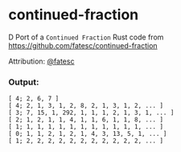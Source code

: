 # continued-fraction

D Port of a `Continued Fraction` Rust code from https://github.com/fatesc/continued-fraction

Attribution: [@fatesc](https://github.com/fatesc)

### Output:

```text
[ 4; 2, 6, 7 ]
[ 4; 2, 1, 3, 1, 2, 8, 2, 1, 3, 1, 2, ... ]
[ 3; 7, 15, 1, 292, 1, 1, 1, 2, 1, 3, 1, ... ]
[ 2; 1, 2, 1, 1, 4, 1, 1, 6, 1, 1, 8, ... ]
[ 1; 1, 1, 1, 1, 1, 1, 1, 1, 1, 1, 1, ... ]
[ 0; 1, 1, 2, 1, 2, 1, 4, 3, 13, 5, 1, ... ]
[ 1; 2, 2, 2, 2, 2, 2, 2, 2, 2, 2, 2, ... ]
```
